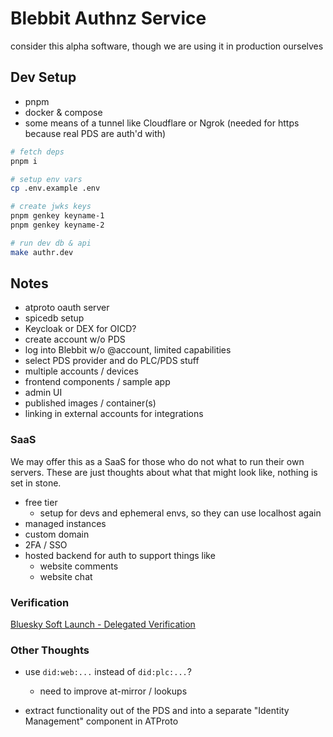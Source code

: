 # Blebbit Authnz Service

consider this alpha software, though we are using it in production ourselves


## Dev Setup

- pnpm
- docker & compose
- some means of a tunnel like Cloudflare or Ngrok (needed for https because real PDS are auth'd with)


```sh
# fetch deps
pnpm i

# setup env vars
cp .env.example .env

# create jwks keys
pnpm genkey keyname-1
pnpm genkey keyname-2

# run dev db & api
make authr.dev
```



## Notes

- atproto oauth server
- spicedb setup
- Keycloak or DEX for OICD?
- create account w/o PDS
- log into Blebbit w/o @account, limited capabilities
- select PDS provider and do PLC/PDS stuff
- multiple accounts / devices
- frontend components / sample app
- admin UI
- published images / container(s)
- linking in external accounts for integrations

### SaaS

We may offer this as a SaaS for those who do not what to run their own servers.
These are just thoughts about what that might look like, nothing is set in stone.

- free tier
  - setup for devs and ephemeral envs, so they can use localhost again
- managed instances
- custom domain
- 2FA / SSO
- hosted backend for auth to support things like
  - website comments
  - website chat


### Verification

[Bluesky Soft Launch - Delegated Verification](https://bsky.app/profile/pfrazee.com/post/3ln46nufjik2b)


### Other Thoughts

- use `did:web:...` instead of `did:plc:...`?
  - need to improve at-mirror / lookups

- extract functionality out of the PDS and into a separate "Identity Management" component in ATProto